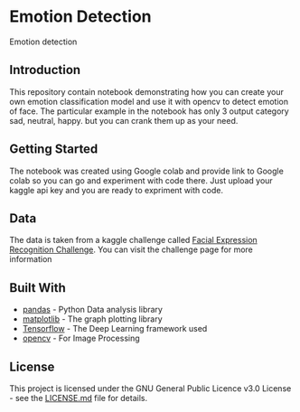 # Emotion Detection

Emotion detection

## Introduction

This repository contain notebook demonstrating how you can create your own emotion classification model and use it with opencv to detect emotion of face. The particular example in the notebook has only 3 output category sad, neutral, happy. but you can crank them up as your need.

## Getting Started

The notebook was created using Google colab and provide link to Google colab so you can go and experiment with code there. Just upload your kaggle api key and you are ready to expriment with code.

## Data

The data is taken from a kaggle challenge called [Facial Expression Recognition Challenge](https://www.kaggle.com/c/challenges-in-representation-learning-facial-expression-recognition-challenge/overview). You can visit the challenge page for more information

## Built With

- [pandas](https://pandas.pydata.org/) - Python Data analysis library
- [matplotlib](https://matplotlib.org/) - The graph plotting library
- [Tensorflow](https://www.tensorflow.org/) - The Deep Learning framework used
- [opencv](https://opencv.org/) - For Image Processing

## License

This project is licensed under the GNU General Public Licence v3.0 License - see the [LICENSE.md](LICENSE.md) file for details.
